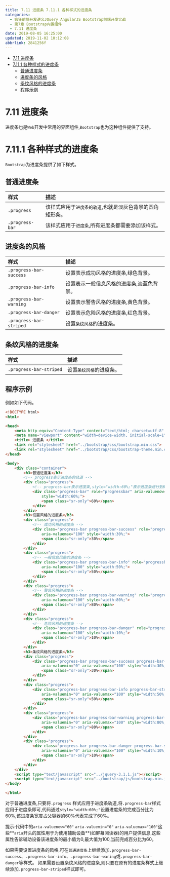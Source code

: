 ```yaml
---
title: 7.11 进度条 7.11.1 各种样式的进度条
categories: 
  - 疯狂前端开发讲义JQuery AngularJS Bootstrap前端开发实战
  - 第7章 Bootstrap内置组件
  - 7.11 进度条
date: 2019-08-05 16:25:00
updated: 2019-11-02 10:12:08
abbrlink: 2841256f
---
```

<div id='my_toc'>

- [7.11 进度条](/JavaReadingNotes/2841256f/#7-11-进度条)
- [7.11.1 各种样式的进度条](/JavaReadingNotes/2841256f/#7-11-1-各种样式的进度条)
    - [普通进度条](/JavaReadingNotes/2841256f/#普通进度条)
    - [进度条的风格](/JavaReadingNotes/2841256f/#进度条的风格)
    - [条纹风格的进度条](/JavaReadingNotes/2841256f/#条纹风格的进度条)
    - [程序示例](/JavaReadingNotes/2841256f/#程序示例)

</div>
<!--more-->
<script>if (navigator.platform.toLowerCase() == 'win32'){document.getElementById('my_toc').style.display = 'none';}</script>

<!--end-->
<!--SSTStart-->
# 7.11 进度条 #
进度条也是`Web`开发中常用的界面组件,`Bootstrap`也为这种组件提供了支持。
# 7.11.1 各种样式的进度条 #
`Bootstrap`为进度条提供了如下样式。
## 普通进度条 ##
|样式|描述|
|:---|:---|
|`.progress`|该样式应用于`进度条的轨道`,也就是淡灰色背景的圆角矩形条。|
|`.progress-bar`|该样式应用于`进度条`,所有进度条都需要添加该样式。|

## 进度条的风格 ##

|样式|描述|
|:---|:---|
|`.progress-bar-success`|设置表示成功风格的进度条,绿色背景。|
|`.progress-bar-info`|设置表示一般信息风格的进度条,淡蓝色背景。|
|`.progress-bar-warning`|设置表示警告风格的进度条,黄色背景。|
|`.progress-bar-danger`|设置表示危险风格的进度条,红色背景。|
|`.progress-bar-striped`|设置`条纹风格`的进度条。|

## 条纹风格的进度条 ##
|样式|描述|
|:---|:---|
|`.progress-bar-striped`|设置`条纹风格`的进度条。|
<!--SSTStop-->
## 程序示例 ##
例如如下代码。
```html
<!DOCTYPE html>
<html>

<head>
	<meta http-equiv="Content-Type" content="text/html; charset=utf-8" />
	<meta name="viewport" content="width=device-width, initial-scale=1">
	<title> 进度条 </title>
	<link rel="stylesheet" href="../bootstrap/css/bootstrap.min.css">
	<link rel="stylesheet" href="../bootstrap/css/bootstrap-theme.min.css">
</head>

<body>
	<div class="container">
		<h3>普通进度条</h3>
		<!-- progress表示进度条的轨道 -->
		<div class="progress">
			<!-- progress-bar表示进度条,style="width:60%;"表示进度条进行到60%-->
			<div class="progress-bar" role="progressbar" aria-valuenow="60" aria-valuemin="0" aria-valuemax="100"
				style="width:60%;">
				<span class="sr-only">60%</span>
			</div>
		</div>
		<h3>设置风格的进度条</h3>
		<div class="progress">
			<!-- 成功风格的进度条 -->
			<div class="progress-bar progress-bar-success" role="progressbar" aria-valuenow="30" aria-valuemin="0"
				aria-valuemax="100" style="width:30%;">
				<span class="sr-only">30%</span>
			</div>
		</div>
		<div class="progress">
			<!-- 一般信息风格的进度条 -->
			<div class="progress-bar progress-bar-info" role="progressbar" aria-valuenow="50" aria-valuemin="0"
				aria-valuemax="100" style="width:50%;">
				<span class="sr-only">50%</span>
			</div>
		</div>
		<div class="progress">
			<!-- 警告风格的进度条 -->
			<div class="progress-bar progress-bar-warning" role="progressbar" aria-valuenow="80" aria-valuemin="0"
				aria-valuemax="100" style="width:80%;">
				<span class="sr-only">80%</span>
			</div>
		</div>
		<div class="progress">
			<!-- 危险风格的进度条 -->
			<div class="progress-bar progress-bar-danger" role="progressbar" aria-valuenow="10" aria-valuemin="0"
				aria-valuemax="100" style="width:10%;">
				<span class="sr-only">10%</span>
			</div>
		</div>
		<h3>条纹风格的进度条</h3>
		<div class="progress">
			<div class="progress-bar progress-bar-success progress-bar-striped" role="progressbar" aria-valuenow="30"
				aria-valuemin="0" aria-valuemax="100" style="width:30%;">
				<span class="sr-only">30%</span>
			</div>
		</div>
		<div class="progress">
			<div class="progress-bar progress-bar-info progress-bar-striped" role="progressbar" aria-valuenow="50"
				aria-valuemin="0" aria-valuemax="100" style="width:50%;">
				<span class="sr-only">50%</span>
			</div>
		</div>
		<div class="progress">
			<div class="progress-bar progress-bar-warning progress-bar-striped" role="progressbar" aria-valuenow="80"
				aria-valuemin="0" aria-valuemax="100" style="width:80%;">
				<span class="sr-only">80%</span>
			</div>
		</div>
		<div class="progress">
			<div class="progress-bar progress-bar-danger progress-bar-striped" role="progressbar" aria-valuenow="10"
				aria-valuemin="0" aria-valuemax="100" style="width:10%;">
				<span class="sr-only">10%</span>
			</div>
		</div>
	</div>
	<script type="text/javascript" src="../jquery-3.1.1.js"></script>
	<script type="text/javascript" src="../bootstrap/js/bootstrap.min.js"></script>
</body>

</html>
```
<!--SSTStart-->
对于普通进度条,只要将`.progress` 样式应用于进度条轨道,将`.progress-bar`样式应用于进度条即可,代码通过`style="width:60%;"`设置进度条的完成百分比为60%,该进度条宽度占父容器的60%代表完成了60%。
<!--replace:valuenow=value now&valuemin=value min&valuemax=value max-->
提示:代码中的`aria-valuenow="60"` `aria-valuemin="0"` `aria-valuemax="100"`这些**`aria`开头的属性用于为使用辅助设备**(如屏幕阅读器)的用户提供信息,这些属性告诉辅助设备该进度条的最小值为0,最大值为100,当前完成百分比为60。

如果需要设置进度条的风格,可在`普通进度条`上继续添加`.progress-bar-success`、`.progress-bar-info`、`.progress-bar-waring`或`.progress-bar-danger`等样式。
如果需要设置条纹风格的进度条,则只要在原有的进度条样式上继续添加`.progress-bar-striped`样式即可。
<!--SSTStop-->

